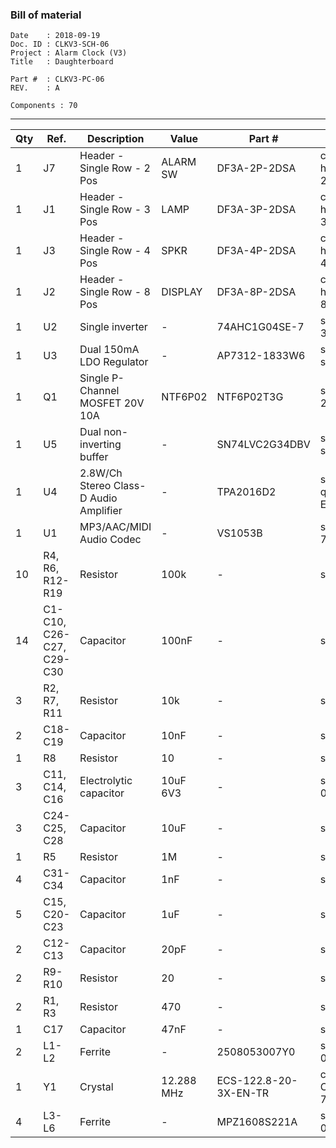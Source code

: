 ### Bill of material ###

```
Date    : 2018-09-19
Doc. ID : CLKV3-SCH-06
Project : Alarm Clock (V3)
Title   : Daughterboard

Part #  : CLKV3-PC-06
REV.    : A

Components : 70
```

------------------------------------------------------------------------------------------------------------------------


| Qty | Ref.                     | Description                            | Value      | Part #                | Footprint                 |
|-----|--------------------------|----------------------------------------|------------|-----------------------|---------------------------|
| 1   | J7                       | Header - Single Row - 2 Pos            | ALARM SW   | DF3A-2P-2DSA          | conn-header:DF3A-2P-2DSA  |
| 1   | J1                       | Header - Single Row - 3 Pos            | LAMP       | DF3A-3P-2DSA          | conn-header:DF3A-3P-2DSA  |
| 1   | J3                       | Header - Single Row - 4 Pos            | SPKR       | DF3A-4P-2DSA          | conn-header:DF3A-4P-2DSA  |
| 1   | J2                       | Header - Single Row - 8 Pos            | DISPLAY    | DF3A-8P-2DSA          | conn-header:DF3A-8P-2DSA  |
| 1   | U2                       | Single inverter                        | -          | 74AHC1G04SE-7         | smt-sot:SOT-353           |
| 1   | U3                       | Dual 150mA LDO Regulator               | -          | AP7312-1833W6         | smt-sot:SOT23-6           |
| 1   | Q1                       | Single P-Channel MOSFET 20V 10A        | NTF6P02    | NTF6P02T3G            | smt-sot:SOT-223           |
| 1   | U5                       | Dual non-inverting buffer              | -          | SN74LVC2G34DBV        | smt-sot:SOT23-6           |
| 1   | U4                       | 2.8W/Ch Stereo Class-D Audio Amplifier | -          | TPA2016D2             | smt-qfn:QFN20-EP-4x4      |
| 1   | U1                       | MP3/AAC/MIDI Audio Codec               | -          | VS1053B               | smt-qfp:QFP-7-48          |
| 10  | R4, R6, R12-R19          | Resistor                               | 100k       | -                     | smt:R-0603                |
| 14  | C1-C10, C26-C27, C29-C30 | Capacitor                              | 100nF      | -                     | smt:C-0603                |
| 3   | R2, R7, R11              | Resistor                               | 10k        | -                     | smt:R-0603                |
| 2   | C18-C19                  | Capacitor                              | 10nF       | -                     | smt:C-0603                |
| 1   | R8                       | Resistor                               | 10         | -                     | smt:R-0603                |
| 3   | C11, C14, C16            | Electrolytic capacitor                 | 10uF 6V3   | -                     | smt:CPL-0805              |
| 3   | C24-C25, C28             | Capacitor                              | 10uF       | -                     | smt:C-0805                |
| 1   | R5                       | Resistor                               | 1M         | -                     | smt:R-0603                |
| 4   | C31-C34                  | Capacitor                              | 1nF        | -                     | smt:C-0603                |
| 5   | C15, C20-C23             | Capacitor                              | 1uF        | -                     | smt:C-0805                |
| 2   | C12-C13                  | Capacitor                              | 20pF       | -                     | smt:C-0603                |
| 2   | R9-R10                   | Resistor                               | 20         | -                     | smt:R-0603                |
| 2   | R1, R3                   | Resistor                               | 470        | -                     | smt:R-0603                |
| 1   | C17                      | Capacitor                              | 47nF       | -                     | smt:C-0603                |
| 2   | L1-L2                    | Ferrite                                | -          | 2508053007Y0          | smt:FER-0805              |
| 1   | Y1                       | Crystal                                | 12.288 MHz | ECS-122.8-20-3X-EN-TR | crystals:smt-CSM-3X-7x4mm |
| 4   | L3-L6                    | Ferrite                                | -          | MPZ1608S221A          | smt:FER-0603              |
